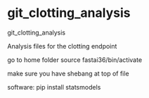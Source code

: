# git_clotting_analysis
git_clotting_analysis

Analysis files for the clotting endpoint

go to home folder
source fastai36/bin/activate
 
 make sure you have shebang at top of file

software: 
pip install statsmodels
